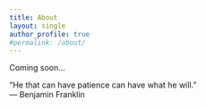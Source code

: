 ```yaml
---
title: About
layout: single
author_profile: true 
#permalink: /about/
---
```


Coming soon...

“He that can have patience can have what he will.”  
― Benjamin Franklin
